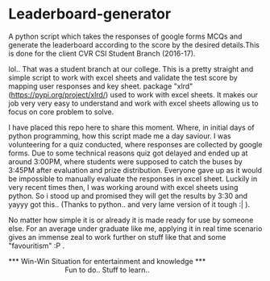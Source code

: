 # Leaderboard-generator
A python script which takes the responses of google forms MCQs and generate the leaderboard according to the score by the desired details.This is done for the client CVR CSI Student Branch (2016-17).

lol.. That was a student branch at our college. This is a pretty straight and simple script to work with excel sheets and validate the test score by mapping user responses and key sheet. package "xlrd"(https://pypi.org/project/xlrd/) used to work with excel sheets. It makes our job very very easy to understand and work with excel sheets allowing us to focus on core problem to solve.

I have placed this repo here to share this moment. Where, in initial days of python programming, how this script made me a day saviour.
I was volunteering for a quiz conducted, where responses are collected by google forms. Due to some technical reasons quiz got delayed and ended up at around 3:00PM, where students were supposed to catch the buses by 3:45PM after evaluation and prize distribution. Everyone gave up as it would be impossible to manually evaluate the responses in excel sheet. Luckily in very recent times then, I was working around with excel sheets using python. So i stood up and promised they will get the results by 3:30 and yayyy got this.. (Thanks to python.. and very lame version of it tough :| ).

No matter how simple it is or already it is made ready for use by someone else. For an average under graduate like me, applying it in real time scenario gives an immense zeal to work further on stuff like that and some "favouritism" :P .  

*** Win-Win Situation for entertainment and knowledge ***   
        Fun to do.. Stuff to learn..
